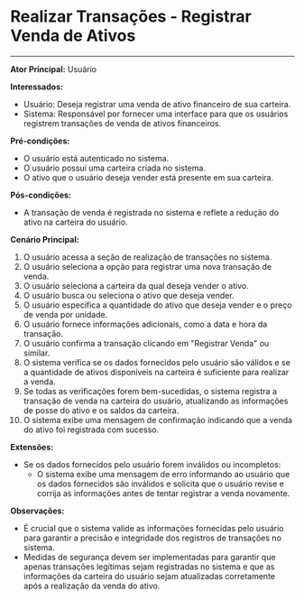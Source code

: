 # Realizar Transações - Registrar Venda de Ativos
___

**Ator Principal:** Usuário

**Interessados:**
- Usuário: Deseja registrar uma venda de ativo financeiro de sua carteira.
- Sistema: Responsável por fornecer uma interface para que os usuários registrem transações de venda de ativos financeiros.

**Pré-condições:**
- O usuário está autenticado no sistema.
- O usuário possui uma carteira criada no sistema.
- O ativo que o usuário deseja vender está presente em sua carteira.

**Pós-condições:**
- A transação de venda é registrada no sistema e reflete a redução do ativo na carteira do usuário.

**Cenário Principal:**
1. O usuário acessa a seção de realização de transações no sistema.
2. O usuário seleciona a opção para registrar uma nova transação de venda.
3. O usuário seleciona a carteira da qual deseja vender o ativo.
4. O usuário busca ou seleciona o ativo que deseja vender.
5. O usuário especifica a quantidade do ativo que deseja vender e o preço de venda por unidade.
6. O usuário fornece informações adicionais, como a data e hora da transação.
7. O usuário confirma a transação clicando em "Registrar Venda" ou similar.
8. O sistema verifica se os dados fornecidos pelo usuário são válidos e se a quantidade de ativos disponíveis na carteira é suficiente para realizar a venda.
9. Se todas as verificações forem bem-sucedidas, o sistema registra a transação de venda na carteira do usuário, atualizando as informações de posse do ativo e os saldos da carteira.
10. O sistema exibe uma mensagem de confirmação indicando que a venda do ativo foi registrada com sucesso.

**Extensões:**
- Se os dados fornecidos pelo usuário forem inválidos ou incompletos:
    - O sistema exibe uma mensagem de erro informando ao usuário que os dados fornecidos são inválidos e solicita que o usuário revise e corrija as informações antes de tentar registrar a venda novamente.

**Observações:**
- É crucial que o sistema valide as informações fornecidas pelo usuário para garantir a precisão e integridade dos registros de transações no sistema.
- Medidas de segurança devem ser implementadas para garantir que apenas transações legítimas sejam registradas no sistema e que as informações da carteira do usuário sejam atualizadas corretamente após a realização da venda do ativo.